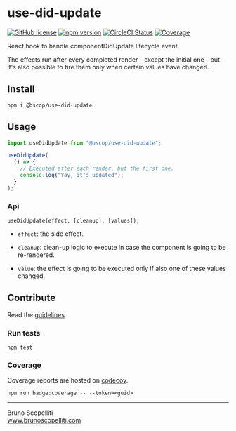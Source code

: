 # use-did-update

[![GitHub license](https://img.shields.io/badge/license-MIT-blue.svg)](https://github.com/brunoscopelliti/use-did-update/blob/main/LICENSE)
[![npm version](https://img.shields.io/npm/v/@bscop/use-did-update.svg?style=flat)](https://www.npmjs.com/package/@bscop/use-did-update)
[![CircleCI Status](https://circleci.com/gh/brunoscopelliti/use-did-update.svg?style=shield&circle-token=:circle-token)](https://circleci.com/gh/brunoscopelliti/use-did-update)
[![Coverage](https://img.shields.io/codecov/c/github/brunoscopelliti/use-did-update)](https://app.codecov.io/gh/brunoscopelliti/use-did-update/)

React hook to handle componentDidUpdate lifecycle event.

The effects run after every completed render - except the initial one - but it's also possible
to fire them only when certain values have changed.

## Install

```
npm i @bscop/use-did-update
```

## Usage

```js
import useDidUpdate from "@bscop/use-did-update";

useDidUpdate(
  () => {
    // Executed after each render, but the first one.
    console.log("Yay, it's updated");
  }
);
```

### Api

```
useDidUpdate(effect, [cleanup], [values]);
```

- `effect`: the side effect.

- `cleanup`: clean-up logic to execute in case the component is going to be re-rendered.

- `value`: the effect is going to be executed only if also one of these values changed.

## Contribute

Read the [guidelines](./CONTRIBUTING.md).

### Run tests

```
npm test
```

### Coverage

Coverage reports are hosted on [codecov](https://codecov.io/).

```
npm run badge:coverage -- --token=<guid>
```

---

Bruno Scopelliti\
www.brunoscopelliti.com
